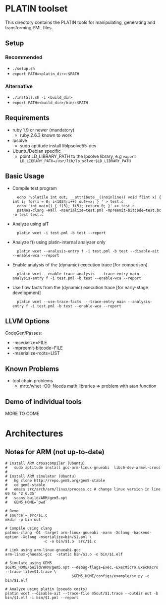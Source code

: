 PLATIN toolset
==============

This directory contains the PLATIN tools for manipulating, generating
and transforming PML files.

Setup
-----
### Recommended
* `./setup.sh`
* `export PATH=<platin_dir>:$PATH`

### Alternative
* `./install.sh -i <build_dir>`
* `export PATH=<build_dir>/bin/:$PATH`

Requirements
------------

* ruby 1.9 or newer (mandatory)
    - ruby 2.6.3 known to work
* lpsolve
    - sudo aptitude install liblpsolve55-dev
* Ubuntu/Debian specific
    - point LD_LIBRARY_PATH to the lpsolve library, e.g `export LD_LIBRARY_PATH=/usr/lib/lp_solve:$LD_LIBRARY_PATH`

Basic Usage
-----------

* Compile test program

        echo 'volatile int out; __attribute__((noinline)) void f(int x) { int i; for(i = 0; i<1024;i++) out+=x; } ' > test.c
        echo 'int main() { f(3); f(5); return 0; }' >> test.c
        patmos-clang -Wall -mserialize=test.pml -mpreemit-bitcode=test.bc -o test test.c

* Analyze using aiT

        platin wcet -i test.pml -b test --report

* Analyze f() using platin-internal analyzer only

        platin wcet --analysis-entry f -i test.pml -b test --disable-ait --enable-wca --report

* Enable analysis of the (dynamic) execution trace [for comparison]

        platin wcet --enable-trace-analysis  --trace-entry main --analysis-entry f -i test.pml -b test --enable-wca --report

* Use flow facts from the (dynamic) execution trace [for early-stage development]

        platin wcet --use-trace-facts  --trace-entry main --analysis-entry f -i test.pml -b test --enable-wca --report


LLVM Options
------------
CodeGen/Passes:

* -mserialize=FILE
* -mpreemit-bitcode=FILE
* -mserialize-roots=LIST

Known Problems
--------------

* tool chain problems
    - mrtc/whet -O0:      Needs math libraries => problem with atan function

Demo of individual tools
------------------------

MORE TO COME

Architectures
=============

Notes for ARM (not up-to-date)
------------------------------

    # Install ARM crosscompiler (Ubuntu)
    #   sudo aptitude install gcc-arm-linux-gnueabi  libc6-dev-armel-cross
    #
    # Install ARM simulator (Ubuntu)
    #   hg clone http://repo.gem5.org/gem5-stable
    #   cd gem5-stable
    #   emacs src/arch/arm/linux/process.cc # change linux version in line 69 to '2.6.35'
    #   scons build/ARM/gem5.opt
    #   GEM5_HOME=`pwd`

    # Demo
    # source = src/$1.c
    mkdir -p bin out

    # Compile using clang
    patmos-clang -O1 -target arm-linux-gnueabi -marm -Xclang -backend-option -Xclang -mserialize=bin/$1.pml \
                     -c -o bin/$1.o  src/$1.c

    # Link using arm-linux-gnueabi-gcc
    arm-linux-gnueabi-gcc  -static bin/$1.o -o bin/$1.elf

    # Simulate using GEM5
    $GEM5_HOME/build/ARM/gem5.opt --debug-flags=Exec,-ExecMicro,ExecMacro --trace-file=$1.trace \
                                  $GEM5_HOME/configs/example/se.py -c bin/$1.elf

    # Analyze using platin (pseudo costs)
    platin wcet --disable-ait --trace-file m5out/$1.trace --outdir out -b bin/$1.elf -i bin/$1.pml --report
